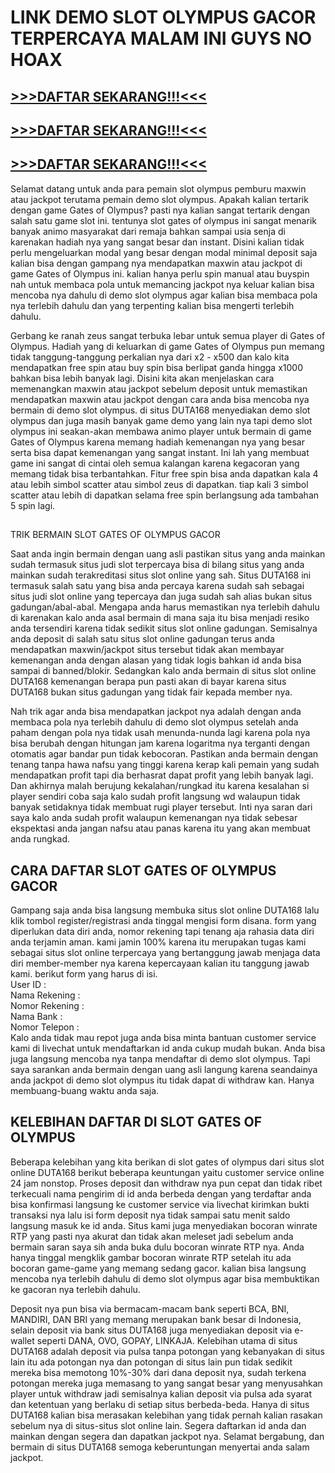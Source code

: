 # LINK DEMO SLOT OLYMPUS GACOR TERPERCAYA MALAM INI GUYS NO HOAX

## [>>>DAFTAR SEKARANG!!!<<<](https://rebrand.ly/slot-terpercaya-di-indonesia)

## [>>>DAFTAR SEKARANG!!!<<<](https://rebrand.ly/slot-terpercaya-di-indonesia)

## [>>>DAFTAR SEKARANG!!!<<<](https://rebrand.ly/slot-terpercaya-di-indonesia)

Selamat datang untuk anda para pemain slot olympus pemburu maxwin atau jackpot terutama pemain demo slot olympus. Apakah kalian tertarik dengan game Gates of Olympus? pasti nya kalian sangat tertarik dengan salah satu game slot ini. tentunya slot gates of olympus ini sangat menarik banyak animo masyarakat dari remaja bahkan sampai usia senja di karenakan hadiah nya yang sangat besar dan instant. Disini kalian tidak perlu mengeluarkan modal yang besar dengan modal minimal deposit saja kalian bisa dengan gampang nya mendapatkan maxwin atau jackpot di game Gates of Olympus ini. kalian hanya perlu spin manual atau buyspin nah untuk membaca pola untuk memancing jackpot nya keluar kalian bisa mencoba nya dahulu di demo slot olympus agar kalian bisa membaca pola nya terlebih dahulu dan yang terpenting kalian bisa mengerti terlebih dahulu.


Gerbang ke ranah zeus sangat terbuka lebar untuk semua player di Gates of Olympus. Hadiah yang di keluarkan di game Gates of Olympus pun memang tidak tanggung-tanggung perkalian nya dari x2 - x500 dan kalo kita mendapatkan free spin atau buy spin bisa berlipat ganda hingga x1000 bahkan bisa lebih banyak lagi. Disini kita akan menjelaskan cara memenangkan maxwin atau jackpot sebelum deposit untuk memastikan mendapatkan maxwin atau jackpot dengan cara anda bisa mencoba nya bermain di demo slot olympus. di situs DUTA168 menyediakan demo slot olympus dan juga masih banyak game demo yang lain nya tapi demo slot olympus ini seakan-akan membawa animo player untuk bermain di game Gates of Olympus karena memang hadiah kemenangan nya yang besar serta bisa dapat kemenangan yang sangat instant. Ini lah yang membuat game ini sangat di cintai oleh semua kalangan karena kegacoran yang memang tidak bisa terbantahkan. Fitur free spin bisa anda dapatkan kala 4 atau lebih simbol scatter atau simbol zeus di dapatkan. tiap kali 3 simbol scatter atau lebih di dapatkan selama free spin berlangsung ada tambahan 5 spin lagi.

##   
TRIK BERMAIN SLOT GATES OF OLYMPUS GACOR

Saat anda ingin bermain dengan uang asli pastikan situs yang anda mainkan sudah termasuk situs judi slot terpercaya bisa di bilang situs yang anda mainkan sudah terakreditasi situs slot online yang sah. Situs DUTA168 ini termasuk salah satu yang bisa anda percaya karena sudah sah sebagai situs judi slot online yang tepercaya dan juga sudah sah alias bukan situs gadungan/abal-abal. Mengapa anda harus memastikan nya terlebih dahulu di karenakan kalo anda asal bermain di mana saja itu bisa menjadi resiko anda tersendiri karena tidak sedikit situs slot online gadungan. Semisalnya anda deposit di salah satu situs slot online gadungan terus anda mendapatkan maxwin/jackpot situs tersebut tidak akan membayar kemenangan anda dengan alasan yang tidak logis bahkan id anda bisa sampai di banned/blokir. Sedangkan kalo anda bermain di situs slot online DUTA168 kemenangan berapa pun pasti akan di bayar karena situs DUTA168 bukan situs gadungan yang tidak fair kepada member nya.

Nah trik agar anda bisa mendapatkan jackpot nya adalah dengan anda membaca pola nya terlebih dahulu di demo slot olympus setelah anda paham dengan pola nya tidak usah menunda-nunda lagi karena pola nya bisa berubah dengan hitungan jam karena logaritma nya terganti dengan otomatis agar bandar pun tidak kebocoran. Pastikan anda bermain dengan tenang tanpa hawa nafsu yang tinggi karena kerap kali pemain yang sudah mendapatkan profit tapi dia berhasrat dapat profit yang lebih banyak lagi. Dan akhirnya malah berujung kekalahan/rungkad itu karena kesalahan si player sendiri coba saja kalo sudah profit langsung wd walaupun tidak banyak setidaknya tidak membuat rugi player tersebut. Inti nya saran dari saya kalo anda sudah profit walaupun kemenangan nya tidak sebesar ekspektasi anda jangan nafsu atau panas karena itu yang akan membuat anda rungkad.

## CARA DAFTAR SLOT GATES OF OLYMPUS GACOR

Gampang saja anda bisa langsung membuka situs slot online DUTA168 lalu klik tombol register/registrasi anda tinggal mengisi form disana. form yang diperlukan data diri anda, nomor rekening tapi tenang aja rahasia data diri anda terjamin aman. kami jamin 100% karena itu merupakan tugas kami sebagai situs slot online terpercaya yang bertanggung jawab menjaga data diri member-member nya karena kepercayaan kalian itu tanggung jawab kami. berikut form yang harus di isi.  
User ID :  
Nama Rekening :  
Nomor Rekening :  
Nama Bank :  
Nomor Telepon :  
Kalo anda tidak mau repot juga anda bisa minta bantuan customer service kami di livechat untuk mendaftarkan id anda cukup mudah bukan. Anda bisa juga langsung mencoba nya tanpa mendaftar di demo slot olympus. Tapi saya sarankan anda bermain dengan uang asli langung karena seandainya anda jackpot di demo slot olympus itu tidak dapat di withdraw kan. Hanya membuang-buang waktu anda saja.

## KELEBIHAN DAFTAR DI SLOT GATES OF OLYMPUS

Beberapa kelebihan yang kita berikan di slot gates of olympus dari situs slot online DUTA168 berikut beberapa keuntungan yaitu customer service online 24 jam nonstop. Proses deposit dan withdraw nya pun cepat dan tidak ribet terkecuali nama pengirim di id anda berbeda dengan yang terdaftar anda bisa konfirmasi langsung ke customer service via livechat kirimkan bukti transaksi nya lalu isi form deposit nya tidak sampai satu menit saldo langsung masuk ke id anda. Situs kami juga menyediakan bocoran winrate RTP yang pasti nya akurat dan tidak akan meleset jadi sebelum anda bermain saran saya sih anda buka dulu bocoran winrate RTP nya. Anda hanya tinggal mengklik gambar bocoran winrate RTP setelah itu ada bocoran game-game yang memang sedang gacor. kalian bisa langsung mencoba nya terlebih dahulu di demo slot olympus agar bisa membuktikan ke gacoran nya terlebih dahulu.

Deposit nya pun bisa via bermacam-macam bank seperti BCA, BNI, MANDIRI, DAN BRI yang memang merupakan bank besar di Indonesia, selain deposit via bank situs DUTA168 juga menyediakan deposit via e-wallet seperti DANA, OVO, GOPAY, LINKAJA. Kelebihan utama di situs DUTA168 adalah deposit via pulsa tanpa potongan yang kebanyakan di situs lain itu ada potongan nya dan potongan di situs lain pun tidak sedikit mereka bisa memotong 10%-30% dari dana deposit nya, sudah terkena potongan mereka juga memasang to yang sangat besar yang menyusahkan player untuk withdraw jadi semisalnya kalian deposit via pulsa ada syarat dan ketentuan yang berlaku di setiap situs berbeda-beda. Hanya di situs DUTA168 kalian bisa merasakan kelebihan yang tidak pernah kalian rasakan sebelum nya di situs-situs slot online lain. Segera daftarkan id anda dan mainkan dengan segera dan dapatkan jackpot nya. Selamat bergabung, dan bermain di situs DUTA168 semoga keberuntungan menyertai anda salam jackpot.
